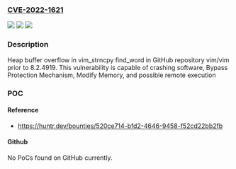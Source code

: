 ### [CVE-2022-1621](https://cve.mitre.org/cgi-bin/cvename.cgi?name=CVE-2022-1621)
![](https://img.shields.io/static/v1?label=Product&message=vim%2Fvim&color=blue)
![](https://img.shields.io/static/v1?label=Version&message=%3C%208.2.4919%20&color=brighgreen)
![](https://img.shields.io/static/v1?label=Vulnerability&message=CWE-122%20Heap-based%20Buffer%20Overflow&color=brighgreen)

### Description

Heap buffer overflow in vim_strncpy find_word in GitHub repository vim/vim prior to 8.2.4919. This vulnerability is capable of crashing software, Bypass Protection Mechanism, Modify Memory, and possible remote execution

### POC

#### Reference
- https://huntr.dev/bounties/520ce714-bfd2-4646-9458-f52cd22bb2fb

#### Github
No PoCs found on GitHub currently.

